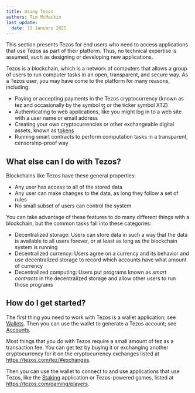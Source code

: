 ```yaml
---
title: Using Tezos
authors: Tim McMackin
last_update:
  date: 13 January 2025
---
```


This section presents Tezos for end users who need to access applications that use Tezos as part of their platform.
Thus, no technical expertise is assumed, such as designing or developing new applications.

Tezos is a blockchain, which is a network of computers that allows a group of users to run computer tasks in an open, transparent, and secure way.
As a Tezos user, you may have come to the platform for many reasons, including:

- Paying or accepting payments in the Tezos cryptocurrency (known as tez and occasionally by the symbol ꜩ or the ticker symbol XTZ)
- Authenticating to web applications, like you might log in to a web site with a user name or email address
- Creating your own cryptocurrencies or other exchangeable digital assets, known as [tokens](/architecture/tokens)
- Running smart contracts to perform computation tasks in a transparent, censorship-proof way

## What else can I do with Tezos?

Blockchains like Tezos have these general properties:

- Any user has access to all of the stored data
- Any user can make changes to the data, as long they follow a set of rules
- No small subset of users can control the system

You can take advantage of these features to do many different things with a blockchain, but the common tasks fall into these categories:

- Decentralized storage: Users can store data in such a way that the data is available to all users forever, or at least as long as the blockchain system is running
- Decentralized currency: Users agree on a currency and its behavior and use decentralized storage to record which accounts have what amount of currency
- Decentralized computing: Users put programs known as _smart contracts_ in the decentralized storage and allow other users to run those programs

## How do I get started?

The first thing you need to work with Tezos is a wallet application; see [Wallets](/using/wallets).
Then you can use the wallet to generate a Tezos account; see [Accounts](/using/user-accounts).

Most things that you do with Tezos require a small amount of tez as a transaction fee.
You can get tez by buying it or exchanging another cryptocurrency for it on the cryptocurrency exchanges listed at https://tezos.com/tez/#exchanges.

Then you can use the wallet to connect to and use applications that use Tezos, like the [Staking](/using/staking) application or Tezos-powered games, listed at https://tezos.com/gaming/players.
